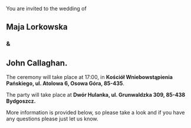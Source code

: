 <p style="margin-bottom:0;">
    You are invited to the wedding of
</p>
<h2>Maja Lorkowska</h2><h3>&</h3><h2>John Callaghan.</h2>
<p>
    The ceremony will take place at 17:00, in <b>Kościół Wniebowstąpienia Pańskiego, ul. Atolowa 6, Osowa Góra, 85-435</b>.
</p>
<p>
    The party will take place at <b>Dwór Hulanka, ul. Grunwaldzka 309, 85-438 Bydgoszcz.</b>
</p>
<p>
    More information is provided below, so please take a look and if you have any questions please just let us know.
</p>